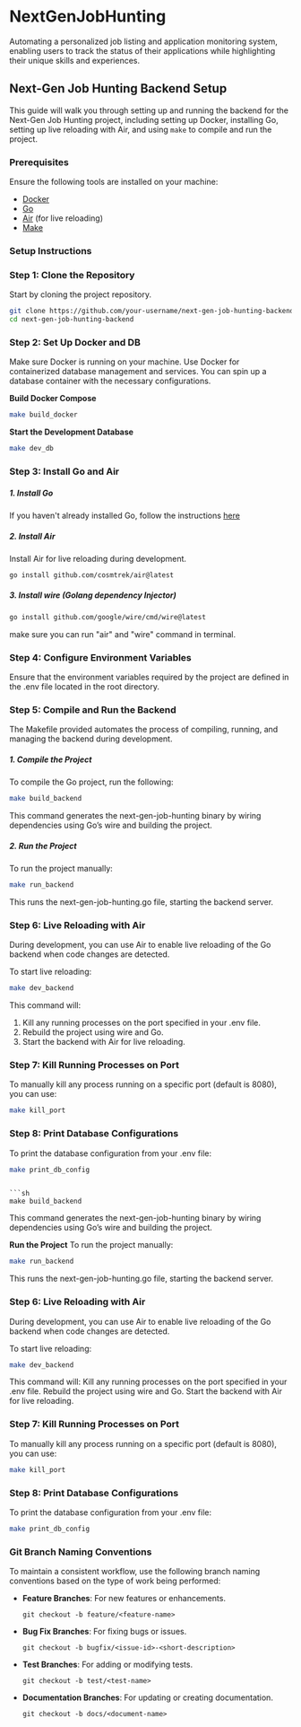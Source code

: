 # NextGenJobHunting

Automating a personalized job listing and application monitoring system, enabling users to track the status of their applications while highlighting their unique skills and experiences.

## Next-Gen Job Hunting Backend Setup

This guide will walk you through setting up and running the backend for the Next-Gen Job Hunting project, including setting up Docker, installing Go, setting up live reloading with Air, and using `make` to compile and run the project.

### Prerequisites

Ensure the following tools are installed on your machine:

- [Docker](https://docs.docker.com/get-docker/)
- [Go](https://go.dev/doc/install)
- [Air](https://github.com/cosmtrek/air) (for live reloading)
- [Make](https://www.gnu.org/software/make/)

### Setup Instructions

### Step 1: Clone the Repository

Start by cloning the project repository.

```bash
git clone https://github.com/your-username/next-gen-job-hunting-backend.git
cd next-gen-job-hunting-backend
```

### Step 2: Set Up Docker and DB

Make sure Docker is running on your machine. Use Docker for containerized database management and services. You can spin up a database container with the necessary configurations.

**Build Docker Compose**

```sh
make build_docker
```

**Start the Development Database**

```sh
make dev_db
```

### Step 3: Install Go and Air

##### 1. Install Go

If you haven't already installed Go, follow the instructions [here](https://go.dev/doc/install)

##### 2. Install Air

Install Air for live reloading during development.

```sh
go install github.com/cosmtrek/air@latest
```

##### 3. Install wire (Golang dependency Injector)

```sh
go install github.com/google/wire/cmd/wire@latest
```

make sure you can run "air" and "wire" command in terminal.

### Step 4: Configure Environment Variables

Ensure that the environment variables required by the project are defined in the .env file located in the root directory.

### Step 5: Compile and Run the Backend

The Makefile provided automates the process of compiling, running, and managing the backend during development.

##### 1. Compile the Project

To compile the Go project, run the following:

```sh
make build_backend
```

This command generates the next-gen-job-hunting binary by wiring dependencies using Go’s wire and building the project.

##### 2. Run the Project

To run the project manually:

```sh
make run_backend
```

This runs the next-gen-job-hunting.go file, starting the backend server.

### Step 6: Live Reloading with Air

During development, you can use Air to enable live reloading of the Go backend when code changes are detected.

To start live reloading:

```sh
make dev_backend
```

This command will:

1. Kill any running processes on the port specified in your .env file.
2. Rebuild the project using wire and Go.
3. Start the backend with Air for live reloading.

### Step 7: Kill Running Processes on Port

To manually kill any process running on a specific port (default is 8080), you can use:

```sh
make kill_port
```

### Step 8: Print Database Configurations

To print the database configuration from your .env file:

```sh
make print_db_config
```

````

```sh
make build_backend
````

This command generates the next-gen-job-hunting binary by wiring dependencies using Go’s wire and building the project.

**Run the Project**
To run the project manually:

```sh
make run_backend
```

This runs the next-gen-job-hunting.go file, starting the backend server.

### Step 6: Live Reloading with Air

During development, you can use Air to enable live reloading of the Go backend when code changes are detected.

To start live reloading:

```sh
make dev_backend
```

This command will:
Kill any running processes on the port specified in your .env file.
Rebuild the project using wire and Go.
Start the backend with Air for live reloading.

### Step 7: Kill Running Processes on Port

To manually kill any process running on a specific port (default is 8080), you can use:

```sh
make kill_port
```

### Step 8: Print Database Configurations

To print the database configuration from your .env file:

```sh
make print_db_config
```

### Git Branch Naming Conventions

To maintain a consistent workflow, use the following branch naming conventions based on the type of work being performed:

- **Feature Branches**: For new features or enhancements.
  ```
  git checkout -b feature/<feature-name>
  ```
- **Bug Fix Branches**: For fixing bugs or issues.
  ```
  git checkout -b bugfix/<issue-id>-<short-description>
  ```
- **Test Branches**: For adding or modifying tests.
  ```
  git checkout -b test/<test-name>
  ```
- **Documentation Branches**: For updating or creating documentation.
  ```
  git checkout -b docs/<document-name>
  ```
